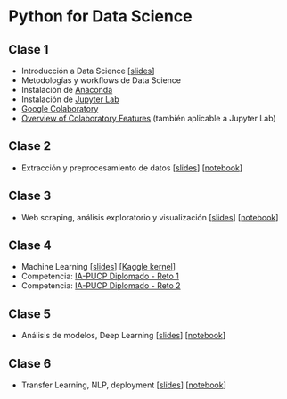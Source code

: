 # Python for Data Science

## Clase 1
- Introducción a Data Science [[slides](https://docs.google.com/presentation/d/1wrwjn2pkqSVgwV4OekrE955ey9spDm4xhmoqNMMZWGk/edit?usp=sharing)]
- Metodologías y workflows de Data Science
- Instalación de [Anaconda](https://www.anaconda.com/download/) 
- Instalación de [Jupyter Lab](https://jupyterlab.readthedocs.io/en/stable/getting_started/installation.html)
- [Google Colaboratory](https://colab.research.google.com/)
- [Overview of Colaboratory Features](https://colab.research.google.com/notebooks/basic_features_overview.ipynb) (también aplicable a Jupyter Lab)

## Clase 2
- Extracción y preprocesamiento de datos [[slides](https://docs.google.com/presentation/d/1Qhd2D4HCcudEQ658IRvldEs_EgDT3XPUe6GK4rBDTNU/edit?usp=sharing)] [[notebook](https://nbviewer.jupyter.org/github/iapucp/IA-Diplomado/blob/master/Python%20for%20Data%20Science/classes/01%20-%20Extraction.ipynb)] 

## Clase 3
- Web scraping, análisis exploratorio y visualización [[slides](https://docs.google.com/presentation/d/1ykhwrVO4ZaynsUXtuZNmDoQkbS2IYj_KPSaK1Jh96qk/edit?usp=sharing)] [[notebook](https://nbviewer.jupyter.org/github/iapucp/IA-Diplomado/blob/master/Python%20for%20Data%20Science/classes/02%20-%20Visualization.ipynb)] 

## Clase 4
- Machine Learning [[slides](https://docs.google.com/presentation/d/1knNbzGTAe0rYUF1ZcxJChCzWZQ9q71z6a6GNnnOqTDI/edit?usp=sharing)] [[Kaggle kernel](https://www.kaggle.com/robertalonso29/titanic-simple-example?scriptVersionId=19593986)] 
- Competencia: [IA-PUCP Diplomado - Reto 1](https://www.kaggle.com/t/ee3288b171d84b92bc1881a3b791a856)
- Competencia: [IA-PUCP Diplomado - Reto 2](https://www.kaggle.com/t/b5d0833a6fd348e39d80c32bddab61d2)

## Clase 5
- Análisis de modelos, Deep Learning [[slides](https://docs.google.com/presentation/d/1EBPNOf2yFAuMMa67Jr883paU8S3nvGaYZiWDOXcn0AM/edit?usp=sharing)] [[notebook](http://nbviewer.ipython.org/urls/raw.github.com/iapucp/summer-school-2019/master/notebooks/Clase%2005%20-%20Neural%20Networks.ipynb)]

## Clase 6
- Transfer Learning, NLP, deployment [[slides](https://docs.google.com/presentation/d/170pzA1gqY5tLyMqg2-umrvPWZmyZKkk-23-0hLIm-r4/edit?usp=sharing)] [[notebook](http://nbviewer.ipython.org/urls/raw.github.com/iapucp/summer-school-2019/master/notebooks/Clase%2006%20-%20Clasificacion%20de%20Texto.ipynb)]
